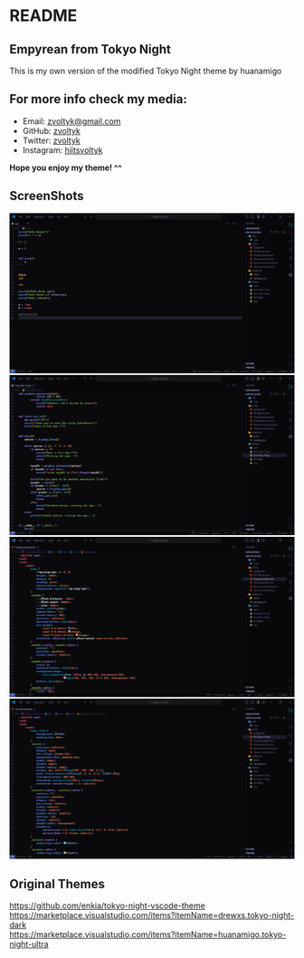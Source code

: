 # README

## Empyrean from Tokyo Night

This is my own version of the modified Tokyo Night theme by huanamigo

## For more info check my media:

- Email: zvoltyk@gmail.com
- GitHub: [zvoltyk](https://github.com/zvoltyk)
- Twitter: [zvoltyk](https://twitter.com/zvoltyk)
- Instagram: [hiitsvoltyk](https://www.instagram.com/hiitsvoltyk)

**Hope you enjoy my theme! ^^**

## ScreenShots

![Empyrean Python Test](https://github.com/zvoltyk/vscode-theme/blob/main/images/python2.png?raw=true)
![Empyrean Python Example](https://github.com/zvoltyk/vscode-theme/blob/main/images/python1.png?raw=true)
![Empyrean HTML 1](https://github.com/zvoltyk/vscode-theme/blob/main/images/html1.png?raw=true)
![Empyrean HTML 2](https://github.com/zvoltyk/vscode-theme/blob/main/images/html2.png?raw=true)

## Original Themes

https://github.com/enkia/tokyo-night-vscode-theme <br>
https://marketplace.visualstudio.com/items?itemName=drewxs.tokyo-night-dark <br>
https://marketplace.visualstudio.com/items?itemName=huanamigo.tokyo-night-ultra
